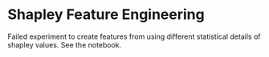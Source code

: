 # Shapley Feature Engineering
Failed experiment to create features from using different statistical details of shapley values. See the notebook. 

